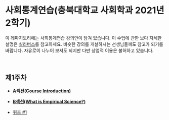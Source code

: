 # 사회통계연습(충북대학교 사회학과 2021년 2학기)


이 레파지토리에는 사회통계연습 강의안이 담겨 있습니다. 이 수업에 관한 보다 자세한 설명은 [실라버스](https://github.com/hxk271/Syllabi/blob/main/5663018(2021-2).pdf)를 참고하세요. 비슷한 강의를 개설하시는 선생님들께도 참고가 되기를 바랍니다. 자유로이 나누어 보셔도 되지만 다만 상업적 이용은 불허하고 있습니다.

<br/>

## 제1주차

-  [**A섹션(Course Introduction)**](https://github.com/hxk271/Syllabi/blob/main/8969001(2021-2).pdf)

-  [**B섹션(What is Empirical Science?)**](https://github.com/hxk271/Syllabi/blob/main/5663062(2021-2).pdf)

-  [퀴즈 #1](https://github.com/hxk271/Syllabi/blob/main/5663062(2021-2).pdf)
